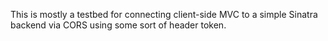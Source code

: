 This is mostly a testbed for connecting client-side MVC to a simple Sinatra backend via CORS using some sort of header token.
